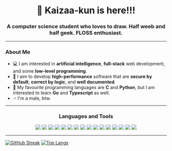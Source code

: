 <h1 align="center"> 
   👋️ Kaizaa-kun is here!!! 
</h1>

<h3 align="center">
   A computer science student who loves to draw. Half weeb and half geek. FLOSS enthusiast.
</h3>

---

<h3>About Me</h3>

- 💻 I am interested in **artificial intelligence**, **full-stack** web development, and some **low-level programming**.
- 🎯 I aim to develop **high-performance** software that are **secure by default**, **correct by logic**, and **well documented**.
- 🤩 My favourite programming languages are **C** and **Python**, but I am interested to learn **Go** and **Typescript** as well.
- ♂ I'm a male, btw.

---

<h3 align="center">Languages and Tools</h3>

<div align="center">
   <img src="https://img.shields.io/badge/C-Gray?style=for-the-badge&logo=C&logoColor=white&color=%23A8B9CC">
   <img src="https://img.shields.io/badge/C%2B%2B-blue?style=for-the-badge&logo=C%2B%2B&logoColor=white&color=%2300599C">
   <img src="https://img.shields.io/badge/Clojure-blue?style=for-the-badge&logo=Clojure&logoColor=white&color=%235881D8">
   <img src="https://img.shields.io/badge/Elixir-purple?style=for-the-badge&logo=Elixir&logoColor=white&color=%234B275F">
   <img src="https://img.shields.io/badge/FreeBSD-Red?style=for-the-badge&logo=FreeBSD&logoColor=white&color=%23AB2B28">
   <img src="https://img.shields.io/badge/Go-Blue?style=for-the-badge&logo=Go&logoColor=white&color=%2300ADD8">
   <img src="https://img.shields.io/badge/JavaScript-Yellow?style=for-the-badge&logo=Javascript&logoColor=black&color=%23F7DF1E">
   <img src="https://img.shields.io/badge/Linux-yellow?style=for-the-badge&logo=Linux&logoColor=black&color=%23FCC624">
   <img src="https://img.shields.io/badge/Lua-blue?style=for-the-badge&logo=Lua&logoColor=white&color=%232C2D72">
   <img src="https://img.shields.io/badge/Markdown-black?style=for-the-badge&logo=Markdown&logoColor=white&color=%23000000">
   <img src="https://img.shields.io/badge/Neovim-green?style=for-the-badge&logo=Neovim&logoColor=white&color=%2357A143">
   <img src="https://img.shields.io/badge/Node.JS-blue?style=for-the-badge&logo=Node.JS&logoColor=white&color=%23339933">
   <img src="https://img.shields.io/badge/Python-blue?style=for-the-badge&logo=Python&logoColor=white&color=%233776AB">
   <img src="https://img.shields.io/badge/Rust-Black?style=for-the-badge&logo=Rust&logoColor=white&color=%23000000">
   <img src="https://img.shields.io/badge/Shell-green?style=for-the-badge&logo=gnubash&logoColor=white&color=%234EAA25">
   <img src="https://img.shields.io/badge/TypeScript-Blue?style=for-the-badge&logo=TypeScript&logoColor=white&color=%233178C6">
</div>

---

[![GitHub Streak](http://github-readme-streak-stats.herokuapp.com?user=kaizaadesuka&theme=dark&background=000000)](https://git.io/streak-stats)
[![Top Langs](https://github-readme-stats.vercel.app/api/top-langs/?username=kaizaadesuka&layout=compact&theme=vision-friendly-dark)](https://github.com/anuraghazra/github-readme-stats)
